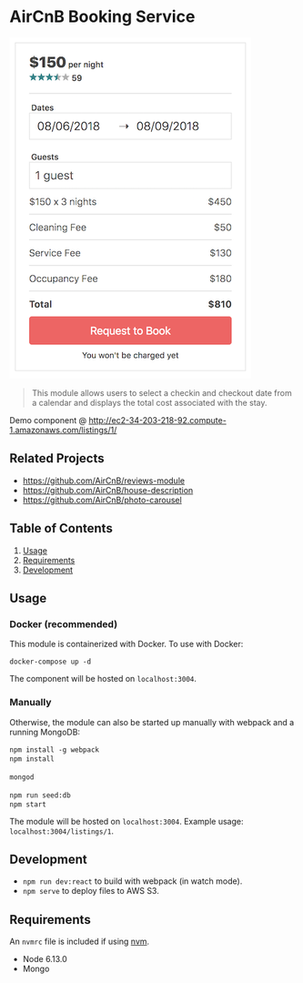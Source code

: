 # AirCnB Booking Service

![screenshot](./assets/screenshot.png)

> This module allows users to select a checkin and checkout date from a calendar and displays the total cost associated with the stay.

Demo component @ http://ec2-34-203-218-92.compute-1.amazonaws.com/listings/1/

## Related Projects

  - https://github.com/AirCnB/reviews-module
  - https://github.com/AirCnB/house-description
  - https://github.com/AirCnB/photo-carousel

## Table of Contents

1. [Usage](#Usage)
1. [Requirements](#requirements)
1. [Development](#development)

## Usage

### Docker (recommended)

This module is containerized with Docker. To use with Docker:
```
docker-compose up -d
```

The component will be hosted on `localhost:3004`.

### Manually

Otherwise, the module can also be started up manually with webpack and a running MongoDB:

```
npm install -g webpack
npm install

mongod

npm run seed:db
npm start
```

The module will be hosted on `localhost:3004`. Example usage: `localhost:3004/listings/1`.

## Development

- `npm run dev:react` to build with webpack (in watch mode).
- `npm serve` to deploy files to AWS S3.

## Requirements

An `nvmrc` file is included if using [nvm](https://github.com/creationix/nvm).

- Node 6.13.0
- Mongo

